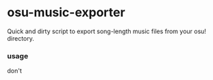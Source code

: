# osu-music-exporter

Quick and dirty script to export song-length music files from your osu! directory.

### usage

don't